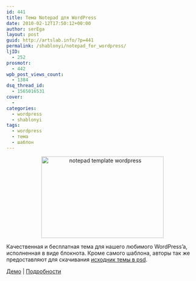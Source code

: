 ```yaml
---
id: 441
title: Тема Notepad для WordPress
date: 2010-02-12T17:50:12+00:00
author: serEga
layout: post
guid: http://artslab.info/?p=441
permalink: /shablonyi/notepad_for_wordpress/
ljID:
  - 252
prosmotr:
  - 442
wpb_post_views_count:
  - 1384
dsq_thread_id:
  - 1565016531
cover:
  -
categories:
  - wordpress
  - shablonyi
tags:
  - wordpress
  - тема
  - шаблон
---
```

<p style="text-align: center;">
  <img class="aligncenter" src="http://www.ndesign-studio.com/wp-content/uploads/2010/02/notepad-screenshot.jpg" alt="notepad template wordpress" width="321" height="214" />
</p>

<p style="text-align: left;">
  Качественная и бесплатная тема для нашего любимого WordPress&#8217;a, исполненная в виде блокнота. Кроме самого шаблона, авторы так же  предоставляют для скачивания <a href="http://www.ndesign-studio.com/wp-themes/notepad" target="_blank">исходник темы в psd</a>.
</p>

<p style="text-align: left;">
  <a href="http://www.ndesign-studio.com/demo/wordpress/index.php?wptheme=Notepad" target="_blank">Демо</a> | <a href="http://www.ndesign-studio.com/wp-themes/notepad" target="_blank">Подробности</a>
</p>
